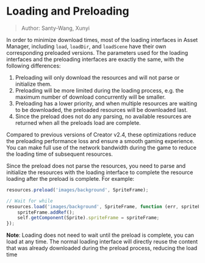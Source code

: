 # Loading and Preloading

> Author: Santy-Wang, Xunyi 

In order to minimize download times, most of the loading interfaces in Asset Manager, including `load`, `loadDir`, and `loadScene` have their own corresponding preloaded versions. The parameters used for the loading interfaces and the preloading interfaces are exactly the same, with the following differences:

1. Preloading will only download the resources and will not parse or initialize them.
2. Preloading will be more limited during the loading process, e.g. the maximum number of download concurrently will be smaller.
3. Preloading has a lower priority, and when multiple resources are waiting to be downloaded, the preloaded resources will be downloaded last.
4. Since the preload does not do any parsing, no available resources are returned when all the preloads load are complete.

Compared to previous versions of Creator v2.4, these optimizations reduce the preloading performance loss and ensure a smooth gaming experience. You can make full use of the network bandwidth during the game to reduce the loading time of subsequent resources.

Since the preload does not parse the resources, you need to parse and initialize the resources with the loading interface to complete the resource loading after the preload is complete. For example:

```typescript
resources.preload('images/background', SpriteFrame);

// Wait for while 
resources.load('images/background', SpriteFrame, function (err, spriteFrame) {
    spriteFrame.addRef();
    self.getComponent(Sprite).spriteFrame = spriteFrame;
});
```

**Note**: Loading does not need to wait until the preload is complete, you can load at any time. The normal loading interface will directly reuse the content that was already downloaded during the preload process, reducing the load time

